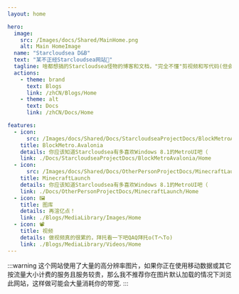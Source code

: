 ```yaml
---
layout: home

hero:
  image:
    src: /Images/docs/Shared/MainHome.png
    alt: Main HomeImage
  name: "Starcloudsea D&B"
  text: "某不正经Starcloudsea网站🤪"
  tagline: 啥都想搞的Starcloudsea怪物的博客和文档，"完全不懂"剪视频和写代码(但会晚上爬你窗子ψ(｀∇´)ψ)
  actions:
    - theme: brand
      text: Blogs
      link: /zhCN/Blogs/Home
    - theme: alt
      text: Docs
      link: /zhCN/Docs/Home

features:  
  - icon: 
      src: /Images/docs/Shared/Docs/StarcloudseaProjectDocs/BlockMetroAvalonia/BlockMetroAvalonia.png
    title: BlockMetro.Avalonia
    details: 你应该知道Starcloudsea有多喜欢Windows 8.1的MetroUI吧（
    link: ./Docs/StarcloudseaProjectDocs/BlockMetroAvalonia/Home
  - icon: 
      src: /Images/docs/Shared/Docs/OtherPersonProjectDocs/MinecraftLaunch/MinecraftLaunch.png
    title: MinecraftLaunch
    details: 你应该知道Starcloudsea有多喜欢Windows 8.1的MetroUI吧（
    link: ./Docs/OtherPersonProjectDocs/MinecraftLaunch/Home
  - icon: 🖼️
    title: 图库
    details: 再渲亿点！
    link: ./Blogs/MediaLibrary/Images/Home
  - icon: 📽️
    title: 视频
    details: 做视频真的很累的，拜托看一下吧QAQ拜托o(TヘTo)
    link: ./Blogs/MediaLibrary/Videos/Home
---
```


:::warning
这个网站使用了大量的高分辨率图片，如果你正在使用移动数据或其它按流量大小计费的服务且服务较贵，那么我不推荐你在图片默认加载的情况下浏览此网站，这样做可能会大量消耗你的带宽.
:::
